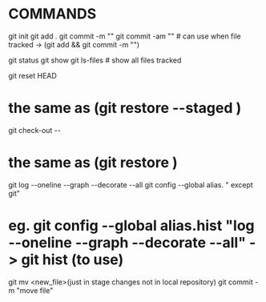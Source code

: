 # COMMANDS

git init <file>
git add .
git commit -m ""
git commit -am "" # can use when file tracked -> (git add <file> && git commit -m "")

git status
git show
git ls-files # show all files tracked

git reset HEAD <file>

# the same as (git restore --staged <file>)

git check-out -- <file>

# the same as (git restore <file>)

git log --oneline --graph --decorate --all
git config --global alias.<name> "<command> except git"

# eg. git config --global alias.hist "log --oneline --graph --decorate --all" -> git hist (to use)

git mv <file> <new_file>(just in stage changes not in local repository)
git commit -m "move file"
